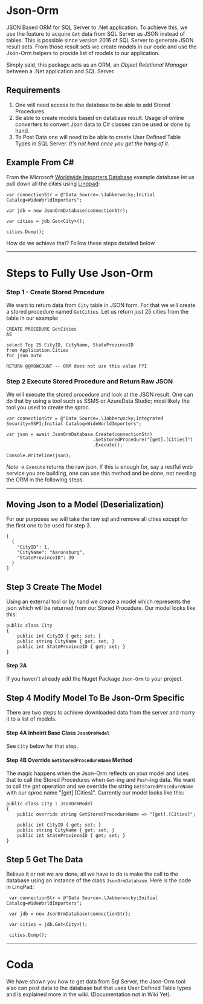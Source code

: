 # Json-Orm
JSON Based ORM for SQL Server to .Net application. To achieve this, we use the feature to acquire `Get` data from SQL Server as JSON instead of tables. 
This is possible since version 2016 of SQL Server to generate JSON result sets. From those result sets we create models in our code and use the Json-Orm
helpers to provide list of models to our application.

Simply said, this package acts as an ORM, an *Object Relational Manager* between a .Net application and SQL Server. 

## Requirements
 1. One will need access to the database to be able to add Stored Procedures.
 2. Be able to create models based on database result. Usage of online converters to convert Json data to C# classes can be used or done by hand.
 3. To Post Data one will need to be able to create User Defined Table Types in SQL Server. *It's not hard once you get the hang of it.*

## Example From C#

From the Microsoft [Worldwide Importers Database](https://docs.microsoft.com/en-us/sql/samples/wide-world-importers-what-is) example database let us pull down all the cities using [Linqpad](https://www.linqpad.net/):

    var connectionStr = @"Data Source=.\Jabberwocky;Initial Catalog=WideWorldImporters";

    var jdb = new JsonOrmDatabase(connectionStr);

    var cities = jdb.Get<City>();

    cities.Dump();

How do we achieve that? Follow these steps detailed below.

---

# Steps to Fully Use Json-Orm

### Step 1 - Create Stored Procedure

We want to return data from `City` table in JSON form. For that we will create a stored procedure named `GetCities`. Let us return just 25 cities from the table in our example:

    CREATE PROCEDURE GetCities
    AS
    
    select Top 25 CityID, CityName, StateProvinceID
    from Application.Cities
    for json auto
    
    RETURN @@ROWCOUNT -- ORM does not use this value FYI
    
### Step 2 Execute Stored Procedure and Return Raw JSON
    
We will execute the stored procedure and look at the JSON result. One can do that by using a tool such as SSMS or AzureData Studio; most likely the tool you used to create the sproc.

    
    var connectionStr = @"Data Source=.\Jabberwocky;Integrated Security=SSPI;Initial Catalog=WideWorldImporters";

    var json = await JsonOrmDatabase.Create(connectionStr)
                                    .SetStoredProcedure("[get].[Cities]")
                                    .Execute();

    Console.Writeline(json);
    
*Note* -> `Execute` returns the raw json. If this is enough for, say a restful web service you are building, one can use this method and be done, not needing the ORM in the following steps. 

--------    

## Moving Json to a Model (Deserialization)

For our purposes we will take the raw sql and remove all cities except for the first one to be used for step 3.

    [
      {
        "CityID": 1,
        "CityName": "Aaronsburg",
        "StateProvinceID": 39
      }
    ]
    
 ## Step 3 Create The Model
  
 Using an external tool or by hand we create a model which represents the json which will be returned from our Stored Procedure. Our model looks like this:

    public class City
    {
        public int CityID { get; set; }
        public string CityName { get; set; }
        public int StateProvinceID { get; set; }  
    }

  #### Step 3A
  
  If you haven't already add the Nuget Package `Json-Orm` to your project.
  
  ## Step 4 Modify Model To Be Json-Orm Specific
  
  There are two steps to achieve downloaded data from the server and marry it to a list of models. 
  
  #### Step 4A Inheirit Base Class `JsonOrmModel`
  
  See `City` below for that step.
  
  #### Step 4B Override `GetStoredProcedureName` Method
  
  The magic happens when the Json-Orm reflects on your model and uses that to call the Stored Procedures when `Get`-ing and `Push`-ing data. We want to call the *get* operation 
  and we override the string `GetStoredProcedureName` with our sproc name "[get].[Cities]". Currently our model looks like this:

    public class City : JsonOrmModel
    {
        public override string GetStoredProcedureName => "[get].[Cities]";
    
        public int CityID { get; set; }
        public string CityName { get; set; }
        public int StateProvinceID { get; set; }
    }
  
## Step 5 Get The Data
  
Believe it or not we are done, all we have to do is make the call to the database using an instance of the class `JsonOrmDatabase`. Here is the code in LinqPad:


     var connectionStr = @"Data Source=.\Jabberwocky;Initial Catalog=WideWorldImporters";

     var jdb = new JsonOrmDatabase(connectionStr);

     var cities = jdb.Get<City>();

     cities.Dump();
  
 ---------

# Coda

We have shown you how to get data from Sql Server, the Json-Orm tool also can post data to the database but that uses User Defined Table types and is explained more in the wiki. (Documentation not in Wiki Yet).
  
  
  
  
